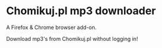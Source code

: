# Chomikuj.pl mp3 downloader
A Firefox & Chrome browser add-on.

Download mp3's from Chomikuj.pl without logging in!
